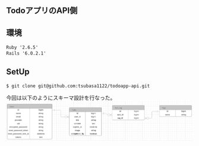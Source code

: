 ## TodoアプリのAPI側


## 環境
```
Ruby '2.6.5'
Rails '6.0.2.1'
```

## SetUp
```
$ git clone git@github.com:tsubasa1122/todoapp-api.git
```
今回は以下のようにスキーマ設計を行なった。
<img src="https://github.com/tsubasa1122/todoapp-api/blob/image/%E3%82%B9%E3%82%AF%E3%83%AA%E3%83%BC%E3%83%B3%E3%82%B7%E3%83%A7%E3%83%83%E3%83%88%202019-12-26%2012.52.55.png
" alt="schema" title="schema">
